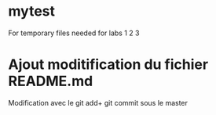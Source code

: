 # mytest
For temporary files needed for labs
1
2
3
# Ajout moditification du fichier README.md
Modification avec le git add+ git commit sous le master

